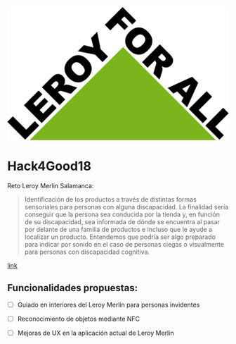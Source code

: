 ![LeroyImage](https://github.com/elloza/Hack4Good18/blob/master/images/LEROY%20FOR%20ALL.png)

# Hack4Good18
Reto Leroy Merlin Salamanca:

> Identificación de los productos a través de distintas formas sensoriales para personas con alguna discapacidad. La finalidad sería conseguir que la persona sea conducida por la tienda y, en función de su discapacidad, sea informada de dónde se encuentra al pasar por delante de una familia de productos e incluso que le ayude a localizar un producto. Entendemos que podría ser algo preparado para indicar por sonido en el caso de personas ciegas o visualmente para personas con discapacidad cognitiva.

[link](https://hackforgood.net/identificacion-de-productos-por-personas-con-discapacidad/)


## Funcionalidades propuestas:

- [ ] Guiado en interiores del Leroy Merlin para personas invidentes
- [ ] Reconocimiento de objetos mediante NFC
- [ ] Mejoras de UX en la aplicación actual de Leroy Merlin


